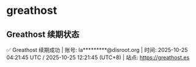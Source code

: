 # greathost

## Greathost 续期状态

<!-- GREATHOST-RENEW-STATUS:START -->
✅ Greathost 续期成功 | 账号: la*********@disroot.org | 时间: 2025-10-25 04:21:45 UTC / 2025-10-25 12:21:45 (UTC+8) | 站点: https://greathost.es
<!-- GREATHOST-RENEW-STATUS:END -->

